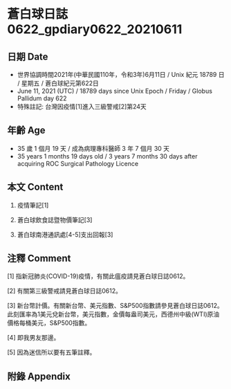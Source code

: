 [_metadata_:encoding]: - "utf-8"
[_metadata_:language]: - "zh-Hant-TW"
[_metadata_:fileformat]: - "markdown"
[_metadata_:MIME_type]: - "text/plain"
[_metadata_:markdown_version]: - "commonmark version 0.29"
[_metadata_:markdown_spec]: - "https://spec.commonmark.org/0.29/"

# 蒼白球日誌0622_gpdiary0622_20210611 #

## 日期 Date ##

* 世界協調時間2021年(中華民國110年，令和3年)6月11日 / Unix 紀元 18789 日 / 星期五 / 蒼白球紀元第622日
* June 11, 2021 (UTC) / 18789 days since Unix Epoch / Friday / Globus Pallidum day 622
* 特殊註記: 台灣因疫情[1]進入三級警戒[2]第24天

## 年齡 Age ##

* 35 歲 1 個月 19 天 / 成為病理專科醫師 3 年 7 個月 30 天
* 35 years 1 months 19 days old / 3 years 7 months 30 days after acquiring ROC Surgical Pathology Licence

## 本文 Content ##

1. 疫情筆記[1]

    
2. 蒼白球飲食誌暨物價筆記[3]

    
3. 蒼白球南港通訊處[4-5]支出回報[3]

    

## 注釋 Comment ##

[1] 指新冠肺炎(COVID-19)疫情，有關此瘟疫請見蒼白球日誌0612。


[2] 有關第三級警戒請見蒼白球日誌0612。


[3] 新台幣計價。有關新台幣、美元指數、S&P500指數請參見蒼白球日誌0612。此刻匯率為1美元兌新台幣，美元指數，金價每盎司美元，西德州中級(WTI)原油價格每桶美元，S&P500指數。


[4] 即我男友那邊。


[5] 因為迷信所以要有五筆註釋。



## 附錄 Appendix ##


